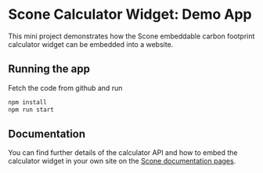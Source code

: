 # Scone Calculator Widget: Demo App

This mini project demonstrates how the Scone embeddable carbon footprint 
calculator widget can be embedded into a website.

## Running the app

Fetch the code from github and run 

```bash
npm install
npm run start
```

## Documentation

You can find further details of the calculator API and how to embed the calculator 
widget in your own site on the 
[Scone documentation pages](https://storage.googleapis.com/scone-documentation/index.html#the-calculator-widget).
